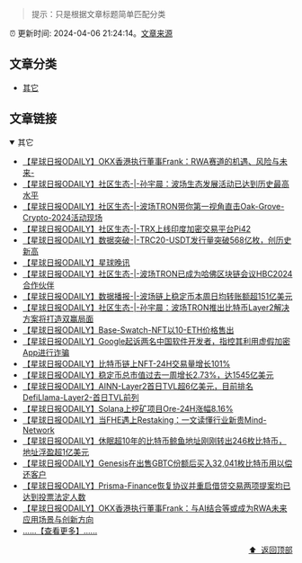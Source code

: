 > 提示：只是根据文章标题简单匹配分类

:alarm_clock: 更新时间: 2024-04-06 21:24:14。[文章来源](/README.md)

## 文章分类

- [其它](#其它) 

## 文章链接

<details open>
<summary id="其它">
 其它
</summary>
<p></p>




- [【星球日报ODAILY】OKX香港执行董事Frank：RWA赛道的机遇、风险与未来-](https://www.odaily.news/post/5194349)
- [【星球日报ODAILY】社区生态-|-​孙宇晨：波场生态发展活动已达到历史最高水平](https://www.odaily.news/post/5194345)
- [【星球日报ODAILY】社区生态-|-波场TRON带你第一视角直击Oak-Grove-Crypto-2024活动现场](https://www.odaily.news/post/5194348)
- [【星球日报ODAILY】社区生态-|-TRX上线印度加密交易平台Pi42](https://www.odaily.news/post/5194347)
- [【星球日报ODAILY】数据突破-|-TRC20-USDT发行量突破568亿枚，创历史新高](https://www.odaily.news/post/5194346)
- [【星球日报ODAILY】星球晚讯](https://www.odaily.news/newsflash/362987)
- [【星球日报ODAILY】社区生态-|-波场TRON已成为哈佛区块链会议HBC2024合作伙伴](https://www.odaily.news/post/5194344)
- [【星球日报ODAILY】数据播报-|-波场链上稳定币本周日均转账额超151亿美元](https://www.odaily.news/post/5194343)
- [【星球日报ODAILY】社区生态-|-​孙宇晨：波场TRON推出比特币Layer2解决方案将打造双赢局面](https://www.odaily.news/post/5194342)
- [【星球日报ODAILY】Base-Swatch-NFT以10-ETH价格售出](https://www.odaily.news/newsflash/362986)
- [【星球日报ODAILY】Google起诉两名中国软件开发者，指控其利用虚假加密App进行诈骗](https://www.odaily.news/newsflash/362985)
- [【星球日报ODAILY】比特币链上NFT-24H交易量增长101%](https://www.odaily.news/newsflash/362984)
- [【星球日报ODAILY】稳定币总市值过去一周增长2.73%，达1545亿美元](https://www.odaily.news/newsflash/362983)
- [【星球日报ODAILY】AINN-Layer2首日TVL超6亿美元，目前排名DefiLlama-Layer2-首日TVL前列](https://www.odaily.news/newsflash/362981)
- [【星球日报ODAILY】Solana上挖矿项目Ore-24H涨幅8.16%](https://www.odaily.news/newsflash/362980)
- [【星球日报ODAILY】当FHE遇上Restaking：一文读懂行业新贵Mind-Network](https://www.odaily.news/post/5194337)
- [【星球日报ODAILY】休眠超10年的比特币鲸鱼地址刚刚转出246枚比特币，地址浮盈超1亿美元](https://www.odaily.news/newsflash/362979)
- [【星球日报ODAILY】Genesis在出售GBTC份额后买入32,041枚比特币用以偿还客户](https://www.odaily.news/newsflash/362978)
- [【星球日报ODAILY】Prisma-Finance恢复协议并重启借贷交易两项提案均已达到投票法定人数](https://www.odaily.news/newsflash/362977)
- [【星球日报ODAILY】OKX香港执行董事Frank：与AI结合等或成为RWA未来应用场景与创新方向](https://www.odaily.news/newsflash/362976)
- [......【查看更多】......](/details/tags/other.md)

<div align="right"><a href="#文章分类">⬆ &nbsp;返回顶部</a></div>
</details>

